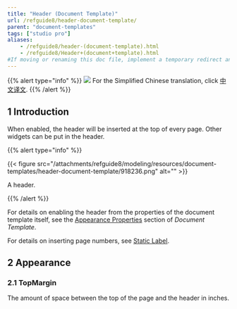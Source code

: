 ```yaml
---
title: "Header (Document Template)"
url: /refguide8/header-document-template/
parent: "document-templates"
tags: ["studio pro"]
aliases:
    - /refguide8/header-(document-template).html
    - /refguide8/Header+(document+template).html
#If moving or renaming this doc file, implement a temporary redirect and let the respective team know they should update the URL in the product. See Mapping to Products for more details.
---
```


{{% alert type="info" %}}
<img src="attachments/chinese-translation/china.png" style="display: inline-block; margin: 0" /> For the Simplified Chinese translation, click [中文译文](https://cdn.mendix.tencent-cloud.com/documentation/refguide8/header-document-template.pdf).
{{% /alert %}}

## 1 Introduction

When enabled, the header will be inserted at the top of every page. Other widgets can be put in the header.

{{% alert type="info" %}}

{{< figure src="/attachments/refguide8/modeling/resources/document-templates/header-document-template/918236.png" alt="" >}}

A header.

{{% /alert %}}

For details on enabling the header from the properties of the document template itself, see the [Appearance Properties](/refguide8/document-template/#appearance-properties) section of *Document Template*.

For details on inserting page numbers, see [Static Label](/refguide8/static-label-document-template/).

## 2 Appearance

### 2.1 TopMargin

The amount of space between the top of the page and the header in inches.
